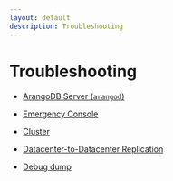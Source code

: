 ```yaml
---
layout: default
description: Troubleshooting
---
```

Troubleshooting
===============

- [ArangoDB Server (`arangod`)](troubleshooting-arangod.html)

- [Emergency Console](troubleshooting-emergency-console.html)

- [Cluster](troubleshooting-cluster.html)

- [Datacenter-to-Datacenter Replication](troubleshooting-dc2dc.html)

- [Debug dump](troubleshooting-debug-dump.html)
